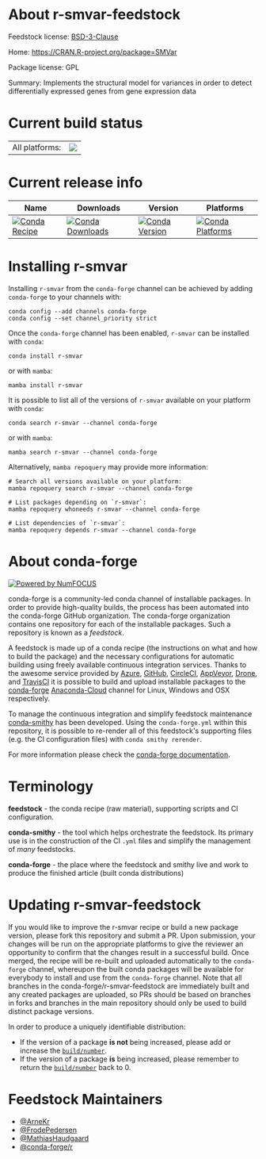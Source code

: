 About r-smvar-feedstock
=======================

Feedstock license: [BSD-3-Clause](https://github.com/conda-forge/r-smvar-feedstock/blob/main/LICENSE.txt)

Home: https://CRAN.R-project.org/package=SMVar

Package license: GPL

Summary: Implements the structural model for variances in order to detect differentially expressed genes from gene expression data

Current build status
====================


<table><tr><td>All platforms:</td>
    <td>
      <a href="https://dev.azure.com/conda-forge/feedstock-builds/_build/latest?definitionId=1632&branchName=main">
        <img src="https://dev.azure.com/conda-forge/feedstock-builds/_apis/build/status/r-smvar-feedstock?branchName=main">
      </a>
    </td>
  </tr>
</table>

Current release info
====================

| Name | Downloads | Version | Platforms |
| --- | --- | --- | --- |
| [![Conda Recipe](https://img.shields.io/badge/recipe-r--smvar-green.svg)](https://anaconda.org/conda-forge/r-smvar) | [![Conda Downloads](https://img.shields.io/conda/dn/conda-forge/r-smvar.svg)](https://anaconda.org/conda-forge/r-smvar) | [![Conda Version](https://img.shields.io/conda/vn/conda-forge/r-smvar.svg)](https://anaconda.org/conda-forge/r-smvar) | [![Conda Platforms](https://img.shields.io/conda/pn/conda-forge/r-smvar.svg)](https://anaconda.org/conda-forge/r-smvar) |

Installing r-smvar
==================

Installing `r-smvar` from the `conda-forge` channel can be achieved by adding `conda-forge` to your channels with:

```
conda config --add channels conda-forge
conda config --set channel_priority strict
```

Once the `conda-forge` channel has been enabled, `r-smvar` can be installed with `conda`:

```
conda install r-smvar
```

or with `mamba`:

```
mamba install r-smvar
```

It is possible to list all of the versions of `r-smvar` available on your platform with `conda`:

```
conda search r-smvar --channel conda-forge
```

or with `mamba`:

```
mamba search r-smvar --channel conda-forge
```

Alternatively, `mamba repoquery` may provide more information:

```
# Search all versions available on your platform:
mamba repoquery search r-smvar --channel conda-forge

# List packages depending on `r-smvar`:
mamba repoquery whoneeds r-smvar --channel conda-forge

# List dependencies of `r-smvar`:
mamba repoquery depends r-smvar --channel conda-forge
```


About conda-forge
=================

[![Powered by
NumFOCUS](https://img.shields.io/badge/powered%20by-NumFOCUS-orange.svg?style=flat&colorA=E1523D&colorB=007D8A)](https://numfocus.org)

conda-forge is a community-led conda channel of installable packages.
In order to provide high-quality builds, the process has been automated into the
conda-forge GitHub organization. The conda-forge organization contains one repository
for each of the installable packages. Such a repository is known as a *feedstock*.

A feedstock is made up of a conda recipe (the instructions on what and how to build
the package) and the necessary configurations for automatic building using freely
available continuous integration services. Thanks to the awesome service provided by
[Azure](https://azure.microsoft.com/en-us/services/devops/), [GitHub](https://github.com/),
[CircleCI](https://circleci.com/), [AppVeyor](https://www.appveyor.com/),
[Drone](https://cloud.drone.io/welcome), and [TravisCI](https://travis-ci.com/)
it is possible to build and upload installable packages to the
[conda-forge](https://anaconda.org/conda-forge) [Anaconda-Cloud](https://anaconda.org/)
channel for Linux, Windows and OSX respectively.

To manage the continuous integration and simplify feedstock maintenance
[conda-smithy](https://github.com/conda-forge/conda-smithy) has been developed.
Using the ``conda-forge.yml`` within this repository, it is possible to re-render all of
this feedstock's supporting files (e.g. the CI configuration files) with ``conda smithy rerender``.

For more information please check the [conda-forge documentation](https://conda-forge.org/docs/).

Terminology
===========

**feedstock** - the conda recipe (raw material), supporting scripts and CI configuration.

**conda-smithy** - the tool which helps orchestrate the feedstock.
                   Its primary use is in the construction of the CI ``.yml`` files
                   and simplify the management of *many* feedstocks.

**conda-forge** - the place where the feedstock and smithy live and work to
                  produce the finished article (built conda distributions)


Updating r-smvar-feedstock
==========================

If you would like to improve the r-smvar recipe or build a new
package version, please fork this repository and submit a PR. Upon submission,
your changes will be run on the appropriate platforms to give the reviewer an
opportunity to confirm that the changes result in a successful build. Once
merged, the recipe will be re-built and uploaded automatically to the
`conda-forge` channel, whereupon the built conda packages will be available for
everybody to install and use from the `conda-forge` channel.
Note that all branches in the conda-forge/r-smvar-feedstock are
immediately built and any created packages are uploaded, so PRs should be based
on branches in forks and branches in the main repository should only be used to
build distinct package versions.

In order to produce a uniquely identifiable distribution:
 * If the version of a package **is not** being increased, please add or increase
   the [``build/number``](https://docs.conda.io/projects/conda-build/en/latest/resources/define-metadata.html#build-number-and-string).
 * If the version of a package **is** being increased, please remember to return
   the [``build/number``](https://docs.conda.io/projects/conda-build/en/latest/resources/define-metadata.html#build-number-and-string)
   back to 0.

Feedstock Maintainers
=====================

* [@ArneKr](https://github.com/ArneKr/)
* [@FrodePedersen](https://github.com/FrodePedersen/)
* [@MathiasHaudgaard](https://github.com/MathiasHaudgaard/)
* [@conda-forge/r](https://github.com/conda-forge/r/)

